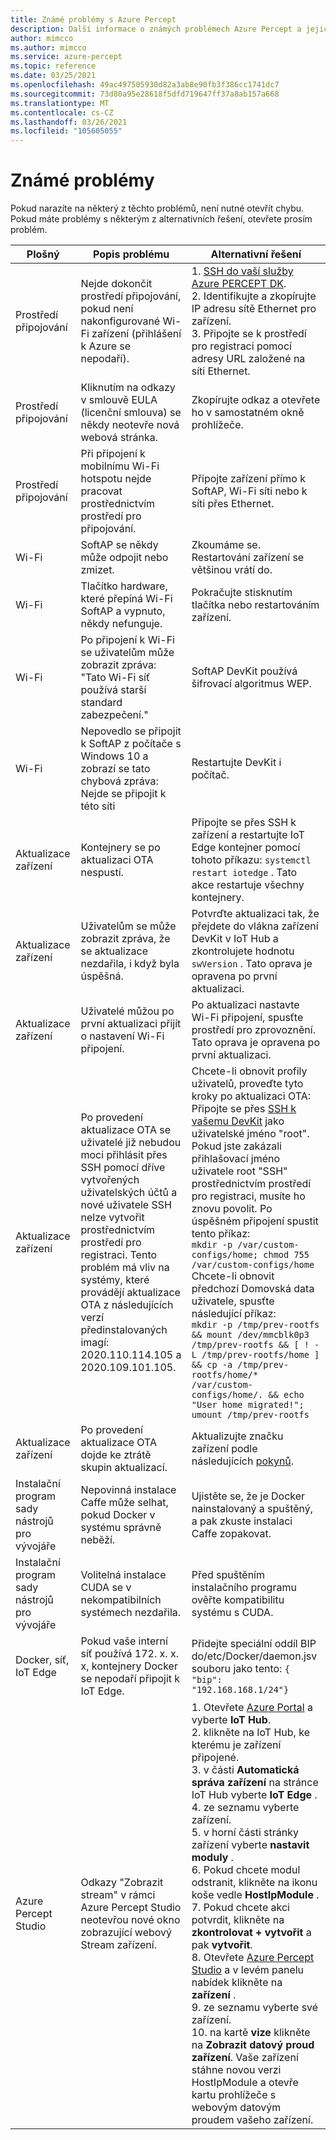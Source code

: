 ```yaml
---
title: Známé problémy s Azure Percept
description: Další informace o známých problémech Azure Percept a jejich řešení
author: mimcco
ms.author: mimcco
ms.service: azure-percept
ms.topic: reference
ms.date: 03/25/2021
ms.openlocfilehash: 49ac497505930d82a3ab8e90fb3f386cc1741dc7
ms.sourcegitcommit: 73d80a95e28618f5dfd719647ff37a8ab157a668
ms.translationtype: MT
ms.contentlocale: cs-CZ
ms.lasthandoff: 03/26/2021
ms.locfileid: "105605055"
---
```

# <a name="known-issues"></a>Známé problémy

Pokud narazíte na některý z těchto problémů, není nutné otevřít chybu. Pokud máte problémy s některým z alternativních řešení, otevřete prosím problém.

|Plošný|Popis problému|Alternativní řešení|
|-------|---------|---------|
| Prostředí připojování | Nejde dokončit prostředí připojování, pokud není nakonfigurované Wi-Fi zařízení (přihlášení k Azure se nepodaří). | 1. [SSH do vaší služby Azure PERCEPT DK](./how-to-ssh-into-percept-dk.md). <br> 2. Identifikujte a zkopírujte IP adresu sítě Ethernet pro zařízení. <br> 3. Připojte se k prostředí pro registraci pomocí adresy URL založené na síti Ethernet. |
| Prostředí připojování | Kliknutím na odkazy v smlouvě EULA (licenční smlouva) se někdy neotevře nová webová stránka. | Zkopírujte odkaz a otevřete ho v samostatném okně prohlížeče. |
| Prostředí připojování | Při připojení k mobilnímu Wi-Fi hotspotu nejde pracovat prostřednictvím prostředí pro připojování. | Připojte zařízení přímo k SoftAP, Wi-Fi síti nebo k síti přes Ethernet. |
| Wi-Fi | SoftAP se někdy může odpojit nebo zmizet. | Zkoumáme se.  Restartování zařízení se většinou vrátí do. |
| Wi-Fi | Tlačítko hardware, které přepíná Wi-Fi SoftAP a vypnuto, někdy nefunguje. | Pokračujte stisknutím tlačítka nebo restartováním zařízení. |
| Wi-Fi | Po připojení k Wi-Fi se uživatelům může zobrazit zpráva: <br> "Tato Wi-Fi síť používá starší standard zabezpečení." | SoftAP DevKit používá šifrovací algoritmus WEP. |
| Wi-Fi | Nepovedlo se připojit k SoftAP z počítače s Windows 10 a zobrazí se tato chybová zpráva: <br> Nejde se připojit k této síti | Restartujte DevKit i počítač. |
| Aktualizace zařízení | Kontejnery se po aktualizaci OTA nespustí. | Připojte se přes SSH k zařízení a restartujte IoT Edge kontejner pomocí tohoto příkazu: `systemctl restart iotedge` . Tato akce restartuje všechny kontejnery. |
| Aktualizace zařízení | Uživatelům se může zobrazit zpráva, že se aktualizace nezdařila, i když byla úspěšná. | Potvrďte aktualizaci tak, že přejdete do vlákna zařízení DevKit v IoT Hub a zkontrolujete hodnotu `swVersion` . Tato oprava je opravena po první aktualizaci. |
| Aktualizace zařízení | Uživatelé můžou po první aktualizaci přijít o nastavení Wi-Fi připojení. | Po aktualizaci nastavte Wi-Fi připojení, spusťte prostředí pro zprovoznění. Tato oprava je opravena po první aktualizaci. |
| Aktualizace zařízení | Po provedení aktualizace OTA se uživatelé již nebudou moci přihlásit přes SSH pomocí dříve vytvořených uživatelských účtů a nové uživatele SSH nelze vytvořit prostřednictvím prostředí pro registraci. Tento problém má vliv na systémy, které provádějí aktualizace OTA z následujících verzí předinstalovaných imagí: 2020.110.114.105 a 2020.109.101.105. | Chcete-li obnovit profily uživatelů, proveďte tyto kroky po aktualizaci OTA: <br> Připojte se přes [SSH k vašemu DevKit](./how-to-ssh-into-percept-dk.md) jako uživatelské jméno "root". Pokud jste zakázali přihlašovací jméno uživatele root "SSH" prostřednictvím prostředí pro registraci, musíte ho znovu povolit. Po úspěšném připojení spustit tento příkaz: <br> ```mkdir -p /var/custom-configs/home; chmod 755 /var/custom-configs/home``` <br> Chcete-li obnovit předchozí Domovská data uživatele, spusťte následující příkaz: <br> ```mkdir -p /tmp/prev-rootfs && mount /dev/mmcblk0p3 /tmp/prev-rootfs && [ ! -L /tmp/prev-rootfs/home ] && cp -a /tmp/prev-rootfs/home/* /var/custom-configs/home/. && echo "User home migrated!"; umount /tmp/prev-rootfs``` |
| Aktualizace zařízení | Po provedení aktualizace OTA dojde ke ztrátě skupin aktualizací. | Aktualizujte značku zařízení podle následujících [pokynů](./how-to-update-over-the-air.md#create-a-device-update-group). |
| Instalační program sady nástrojů pro vývojáře | Nepovinná instalace Caffe může selhat, pokud Docker v systému správně neběží. | Ujistěte se, že je Docker nainstalovaný a spuštěný, a pak zkuste instalaci Caffe zopakovat. |
| Instalační program sady nástrojů pro vývojáře | Volitelná instalace CUDA se v nekompatibilních systémech nezdařila. | Před spuštěním instalačního programu ověřte kompatibilitu systému s CUDA. |
| Docker, síť, IoT Edge | Pokud vaše interní síť používá 172. x. x. x, kontejnery Docker se nepodaří připojit k IoT Edge. | Přidejte speciální oddíl BIP do/etc/Docker/daemon.jsv souboru jako tento: `{    "bip": "192.168.168.1/24"}` |
|Azure Percept Studio | Odkazy "Zobrazit stream" v rámci Azure Percept Studio neotevřou nové okno zobrazující webový Stream zařízení. | 1. Otevřete [Azure Portal](https://portal.azure.com) a vyberte **IoT Hub**. <br> 2. klikněte na IoT Hub, ke kterému je zařízení připojené. <br> 3. v části **Automatická správa zařízení** na stránce IoT Hub vyberte **IoT Edge** . <br> 4. ze seznamu vyberte zařízení. <br> 5. v horní části stránky zařízení vyberte **nastavit moduly** . <br> 6. Pokud chcete modul odstranit, klikněte na ikonu koše vedle **HostIpModule** . <br> 7. Pokud chcete akci potvrdit, klikněte na **zkontrolovat + vytvořit** a pak **vytvořit**. <br> 8. Otevřete [Azure Percept Studio](https://go.microsoft.com/fwlink/?linkid=2135819) a v levém panelu nabídek klikněte na **zařízení** . <br> 9. ze seznamu vyberte své zařízení. <br> 10. na kartě **vize** klikněte na **Zobrazit datový proud zařízení**. Vaše zařízení stáhne novou verzi HostIpModule a otevře kartu prohlížeče s webovým datovým proudem vašeho zařízení. |